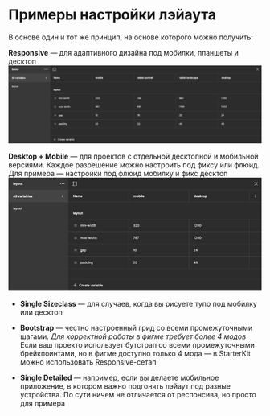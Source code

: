 # Примеры настройки лэйаута

В основе один и тот же принцип, на основе которого можно получить:

**Responsive** — для адаптивного дизайна под мобилки, планшеты и десктоп
![layout-1.png](../../assets/layout-1.png)

**Desktop + Mobile** — для проектов с отдельной десктопной и мобильной версиями. Каждое разрешение можно настроить под фиксу или флюид. Для примера — настройки под флюид мобилку и фикс десктоп
![layout-1.png](../../assets/layout-2.png)

- **Single Sizeclass** — для случаев, когда вы рисуете тупо под мобилку или десктоп

- **Bootstrap** — честно настроенный грид со всеми промежуточными шагами. _Для корректной работы в фигме требует более 4 модов_ Если ваш проекто использует бутстрап со всеми промежуточными брейкпоинтами, но в фигме доступно только 4 мода — в StarterKit можно использовать Responsive-сетап

- **Single Detailed** — например, если вы делаете мобильное приложение, в котором важно подгонять лэйаут под разные устройства. По сути ничем не отличается от респонсива, но просто для примера